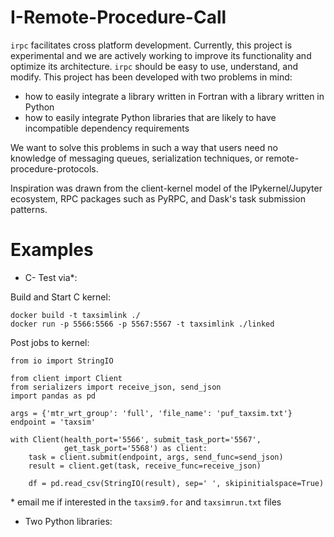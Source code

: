 # I-Remote-Procedure-Call

`irpc` facilitates cross platform development. Currently, this project
is experimental and we are actively working to improve its functionality
and optimize its architecture. `irpc` should be easy to use, understand, and
modify. This project has been developed with two problems in mind:

- how to easily integrate a library written in Fortran with a library written
  in Python
- how to easily integrate Python libraries that are likely to have incompatible
  dependency requirements

We want to solve this problems in such a way that users need no knowledge of
messaging queues, serialization techniques, or remote-procedure-protocols.

Inspiration was drawn from the client-kernel model of the IPykernel/Jupyter
ecosystem, RPC packages such as PyRPC, and Dask's task submission patterns.

# Examples

- C- Test via*:

Build and Start C kernel:
```
docker build -t taxsimlink ./
docker run -p 5566:5566 -p 5567:5567 -t taxsimlink ./linked
```

Post jobs to kernel:
```
from io import StringIO

from client import Client
from serializers import receive_json, send_json
import pandas as pd

args = {'mtr_wrt_group': 'full', 'file_name': 'puf_taxsim.txt'}
endpoint = 'taxsim'

with Client(health_port='5566', submit_task_port='5567',
            get_task_port='5568') as client:
    task = client.submit(endpoint, args, send_func=send_json)
    result = client.get(task, receive_func=receive_json)

    df = pd.read_csv(StringIO(result), sep=' ', skipinitialspace=True)
```

\* email me if interested in the `taxsim9.for` and `taxsimrun.txt` files

- Two Python libraries:
